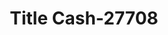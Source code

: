 ---
f_zip-code: 35634
f_state-code: AL
title: Title Cash-27708
f_phone: 256-718-3147
f_city-only: Florence
f_address: 3246 Florence Blvd Florence
f_location-unique-id: '27708'
slug: title-cash-27708
updated-on: '2024-05-30T13:46:58.046Z'
created-on: '2024-05-30T13:36:59.803Z'
published-on: '2024-05-30T13:54:32.469Z'
f_city-state: cms/city/florence-al.md
f_company: cms/company/title-cash.md
f_state: cms/state/alabama.md
layout: '[payday-loan].html'
tags: payday-loan
---